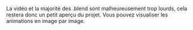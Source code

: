 La vidéo et la majorité des .blend sont malheureusement trop lourds, cela restera donc un petit aperçu du projet. 
Vous pouvez visualiser les animations en image par image. 
